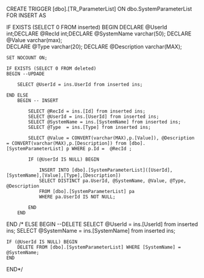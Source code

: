 ﻿CREATE   TRIGGER [dbo].[TR_ParameterList] ON dbo.SystemParameterList
FOR INSERT
AS
 
IF EXISTS (SELECT 0 FROM inserted)
BEGIN
	DECLARE @UserId int;DECLARE @RecId int;DECLARE @SystemName varchar(50);	DECLARE @Value varchar(max);	
	DECLARE @Type varchar(20); DECLARE @Description varchar(MAX);

	SET NOCOUNT ON;

    IF EXISTS (SELECT 0 FROM deleted)
    BEGIN --UPDADE
		
		SELECT @UserId = ins.UserId from inserted ins;
		
	END ELSE
		BEGIN -- INSERT

			SELECT @RecId = ins.[Id] from inserted ins;
			SELECT @UserId = ins.[UserId] from inserted ins;
			SELECT @SystemName = ins.[SystemName] from inserted ins;
			SELECT @Type  = ins.[Type] from inserted ins;

			SELECT @Value = CONVERT(varchar(MAX),p.[Value]), @Description = CONVERT(varchar(MAX),p.[Description]) from [dbo].[SystemParameterList] p WHERE p.Id =  @RecId ;
			
			IF (@UserId IS NULL) BEGIN
			
				INSERT INTO [dbo].[SystemParameterList]([UserId],[SystemName],[Value],[Type],[Description])
				SELECT DISTINCT pa.UserId, @SystemName, @Value, @Type, @Description
				FROM [dbo].[SystemParameterList] pa
				WHERE pa.UserId IS NOT NULL;
				
			END
		END
END /* ELSE 
BEGIN --DELETE
	SELECT @UserId = ins.[UserId] from inserted ins;
	SELECT @SystemName = ins.[SystemName] from inserted ins;
	
	IF (@UserId IS NULL) BEGIN
		DELETE FROM [dbo].[SystemParameterList] WHERE [SystemName] = @SystemName;
	END
END*/
